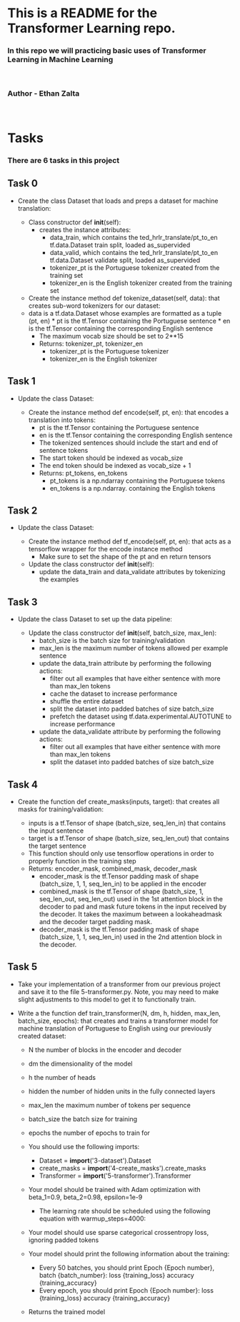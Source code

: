 # This is a README for the Transformer Learning repo.

### In this repo we will practicing basic uses of Transformer Learning in Machine Learning
<br>

### Author - Ethan Zalta
<br>


# Tasks
### There are 6 tasks in this project

## Task 0
* Create the class Dataset that loads and preps a dataset for machine translation:

    * Class constructor def __init__(self):
        * creates the instance attributes:
            * data_train, which contains the ted_hrlr_translate/pt_to_en tf.data.Dataset train split, loaded as_supervided
            * data_valid, which contains the ted_hrlr_translate/pt_to_en tf.data.Dataset validate split, loaded as_supervided
            * tokenizer_pt is the Portuguese tokenizer created from the training set
            * tokenizer_en is the English tokenizer created from the training set
    * Create the instance method def tokenize_dataset(self, data): that creates sub-word tokenizers for our dataset:
    * data is a tf.data.Dataset whose examples are formatted as a tuple (pt, en)
            * pt is the tf.Tensor containing the Portuguese sentence
            * en is the tf.Tensor containing the corresponding English sentence
        * The maximum vocab size should be set to 2**15
        * Returns: tokenizer_pt, tokenizer_en
            * tokenizer_pt is the Portuguese tokenizer
            * tokenizer_en is the English tokenizer

## Task 1
* Update the class Dataset:

    * Create the instance method def encode(self, pt, en): that encodes a translation into tokens:
        * pt is the tf.Tensor containing the Portuguese sentence
        * en is the tf.Tensor containing the corresponding English sentence
        * The tokenized sentences should include the start and end of sentence tokens
        * The start token should be indexed as vocab_size
        * The end token should be indexed as vocab_size + 1
        * Returns: pt_tokens, en_tokens
            * pt_tokens is a np.ndarray containing the Portuguese tokens
            * en_tokens is a np.ndarray. containing the English tokens

## Task 2
* Update the class Dataset:

    * Create the instance method def tf_encode(self, pt, en): that acts as a tensorflow wrapper for the encode instance method
        * Make sure to set the shape of the pt and en return tensors
    * Update the class constructor def __init__(self):
        * update the data_train and data_validate attributes by tokenizing the examples

## Task 3
* Update the class Dataset to set up the data pipeline:

    * Update the class constructor def __init__(self, batch_size, max_len):
        * batch_size is the batch size for training/validation
        * max_len is the maximum number of tokens allowed per example sentence
        * update the data_train attribute by performing the following actions:
            * filter out all examples that have either sentence with more than max_len tokens
            * cache the dataset to increase performance
            * shuffle the entire dataset
            * split the dataset into padded batches of size batch_size
            * prefetch the dataset using tf.data.experimental.AUTOTUNE to increase performance
        * update the data_validate attribute by performing the following actions:
            * filter out all examples that have either sentence with more than max_len tokens
            * split the dataset into padded batches of size batch_size

## Task 4
* Create the function def create_masks(inputs, target): that creates all masks for training/validation:

    * inputs is a tf.Tensor of shape (batch_size, seq_len_in) that contains the input sentence
    * target is a tf.Tensor of shape (batch_size, seq_len_out) that contains the target sentence
    * This function should only use tensorflow operations in order to properly function in the training step
    * Returns: encoder_mask, combined_mask, decoder_mask
        * encoder_mask is the tf.Tensor padding mask of shape (batch_size, 1, 1, seq_len_in) to be applied in the encoder
        * combined_mask is the tf.Tensor of shape (batch_size, 1, seq_len_out, seq_len_out) used in the 1st attention block in the decoder to pad and mask future tokens in the input received by the decoder. It takes the maximum between a lookaheadmask and the decoder target padding mask.
        * decoder_mask is the tf.Tensor padding mask of shape (batch_size, 1, 1, seq_len_in) used in the 2nd attention block in the decoder.

## Task 5
* Take your implementation of a transformer from our previous project and save it to the file 5-transformer.py. Note, you may need to make slight adjustments to this model to get it to functionally train.

* Write a the function def train_transformer(N, dm, h, hidden, max_len, batch_size, epochs): that creates and trains a transformer model for machine translation of Portuguese to English using our previously created dataset:

    * N the number of blocks in the encoder and decoder
    * dm the dimensionality of the model
    * h the number of heads
    * hidden the number of hidden units in the fully connected layers
    * max_len the maximum number of tokens per sequence
    * batch_size the batch size for training
    * epochs the number of epochs to train for
    * You should use the following imports:
        * Dataset = __import__('3-dataset').Dataset
        * create_masks = __import__('4-create_masks').create_masks
        * Transformer = __import__('5-transformer').Transformer
    * Your model should be trained with Adam optimization with beta_1=0.9, beta_2=0.98, epsilon=1e-9
        * The learning rate should be scheduled using the following equation with warmup_steps=4000:

    * Your model should use sparse categorical crossentropy loss, ignoring padded tokens
    * Your model should print the following information about the training:
        * Every 50 batches, you should print Epoch {Epoch number}, batch {batch_number}: loss {training_loss} accuracy {training_accuracy}
        * Every epoch, you should print Epoch {Epoch number}: loss {training_loss} accuracy {training_accuracy}
    * Returns the trained model
